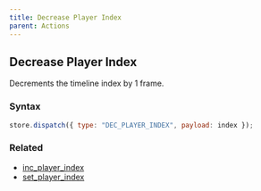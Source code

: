 ```yaml
---
title: Decrease Player Index
parent: Actions
---
```


## Decrease Player Index

Decrements the timeline index by 1 frame.

### Syntax

```js
store.dispatch({ type: "DEC_PLAYER_INDEX", payload: index });
```

### Related

- [inc_player_index](./inc_player_index.md)
- [set_player_index](./set_flag_index.md)
